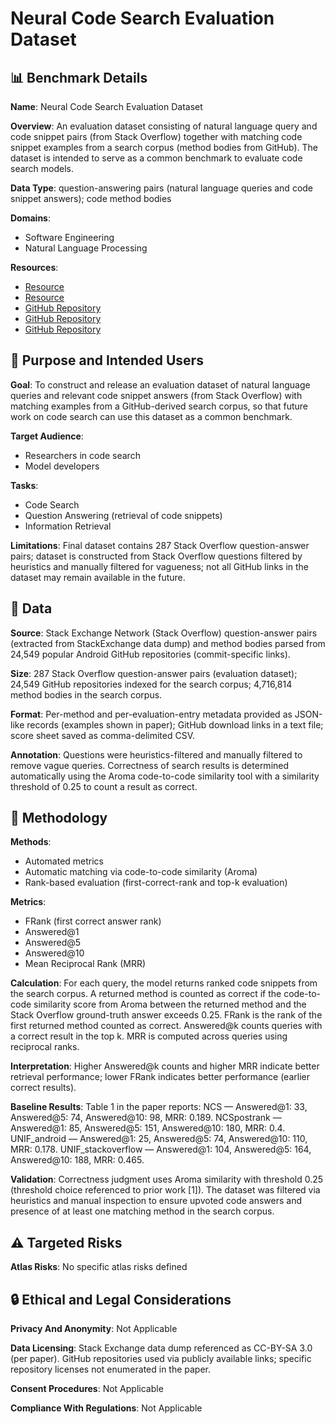 # Neural Code Search Evaluation Dataset

## 📊 Benchmark Details

**Name**: Neural Code Search Evaluation Dataset

**Overview**: An evaluation dataset consisting of natural language query and code snippet pairs (from Stack Overflow) together with matching code snippet examples from a search corpus (method bodies from GitHub). The dataset is intended to serve as a common benchmark to evaluate code search models.

**Data Type**: question-answering pairs (natural language queries and code snippet answers); code method bodies

**Domains**:
- Software Engineering
- Natural Language Processing

**Resources**:
- [Resource](https://arxiv.org/abs/1908.09804)
- [Resource](https://archive.org/details/stackexchange)
- [GitHub Repository](https://developer.github.com/v3/search/)
- [GitHub Repository](https://github.com/00-00-00/ably-chat/archive/9bb2e36acc24f1cd684ef5d1b98d837055ba9cc8.zip)
- [GitHub Repository](https://github.com/Mindgames/VideoStreamServer/blob/b7c73d2bcd296b3a24f83cf67d6a5998c7a1af6b/playersdk/src/main/java/com/kaltura/playersdk/PlayerViewController.java#L506-L566)

## 🎯 Purpose and Intended Users

**Goal**: To construct and release an evaluation dataset of natural language queries and relevant code snippet answers (from Stack Overflow) with matching examples from a GitHub-derived search corpus, so that future work on code search can use this dataset as a common benchmark.

**Target Audience**:
- Researchers in code search
- Model developers

**Tasks**:
- Code Search
- Question Answering (retrieval of code snippets)
- Information Retrieval

**Limitations**: Final dataset contains 287 Stack Overflow question-answer pairs; dataset is constructed from Stack Overflow questions filtered by heuristics and manually filtered for vagueness; not all GitHub links in the dataset may remain available in the future.

## 💾 Data

**Source**: Stack Exchange Network (Stack Overflow) question-answer pairs (extracted from StackExchange data dump) and method bodies parsed from 24,549 popular Android GitHub repositories (commit-specific links).

**Size**: 287 Stack Overflow question-answer pairs (evaluation dataset); 24,549 GitHub repositories indexed for the search corpus; 4,716,814 method bodies in the search corpus.

**Format**: Per-method and per-evaluation-entry metadata provided as JSON-like records (examples shown in paper); GitHub download links in a text file; score sheet saved as comma-delimited CSV.

**Annotation**: Questions were heuristics-filtered and manually filtered to remove vague queries. Correctness of search results is determined automatically using the Aroma code-to-code similarity tool with a similarity threshold of 0.25 to count a result as correct.

## 🔬 Methodology

**Methods**:
- Automated metrics
- Automatic matching via code-to-code similarity (Aroma)
- Rank-based evaluation (first-correct-rank and top-k evaluation)

**Metrics**:
- FRank (first correct answer rank)
- Answered@1
- Answered@5
- Answered@10
- Mean Reciprocal Rank (MRR)

**Calculation**: For each query, the model returns ranked code snippets from the search corpus. A returned method is counted as correct if the code-to-code similarity score from Aroma between the returned method and the Stack Overflow ground-truth answer exceeds 0.25. FRank is the rank of the first returned method counted as correct. Answered@k counts queries with a correct result in the top k. MRR is computed across queries using reciprocal ranks.

**Interpretation**: Higher Answered@k counts and higher MRR indicate better retrieval performance; lower FRank indicates better performance (earlier correct results).

**Baseline Results**: Table 1 in the paper reports: NCS — Answered@1: 33, Answered@5: 74, Answered@10: 98, MRR: 0.189. NCSpostrank — Answered@1: 85, Answered@5: 151, Answered@10: 180, MRR: 0.4. UNIF_android — Answered@1: 25, Answered@5: 74, Answered@10: 110, MRR: 0.178. UNIF_stackoverflow — Answered@1: 104, Answered@5: 164, Answered@10: 188, MRR: 0.465.

**Validation**: Correctness judgment uses Aroma similarity with threshold 0.25 (threshold choice referenced to prior work [1]). The dataset was filtered via heuristics and manual inspection to ensure upvoted code answers and presence of at least one matching method in the search corpus.

## ⚠️ Targeted Risks

**Atlas Risks**:
No specific atlas risks defined

## 🔒 Ethical and Legal Considerations

**Privacy And Anonymity**: Not Applicable

**Data Licensing**: Stack Exchange data dump referenced as CC-BY-SA 3.0 (per paper). GitHub repositories used via publicly available links; specific repository licenses not enumerated in the paper.

**Consent Procedures**: Not Applicable

**Compliance With Regulations**: Not Applicable
